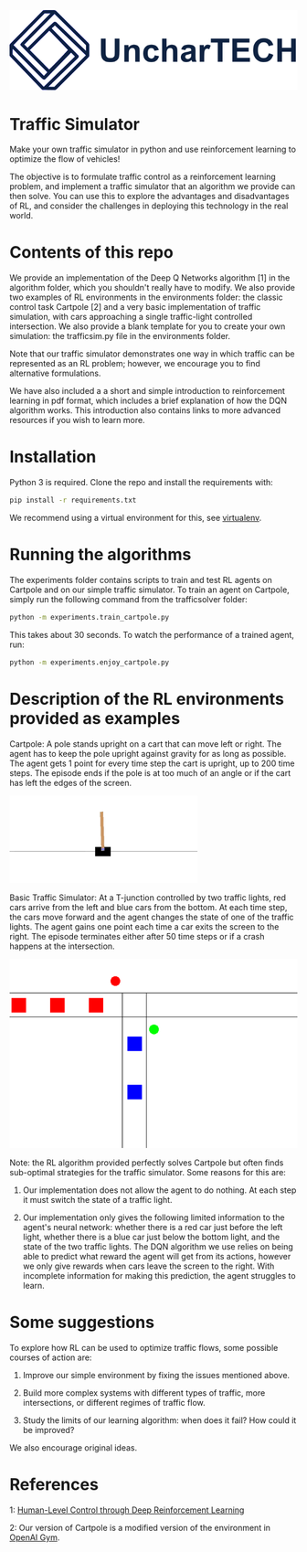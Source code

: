 ![Unchartech Logo](figures/unchartech_nom.png)

# Traffic Simulator

Make your own traffic simulator in python and use reinforcement learning to optimize the flow of vehicles! 

The objective is to formulate traffic control as a reinforcement learning problem, and implement a traffic simulator that an algorithm we provide can then solve. You can use this to explore the advantages and disadvantages of RL, and consider the challenges in deploying this technology in the real world. 

# Contents of this repo

We provide an implementation of the Deep Q Networks algorithm [1] in the algorithm folder, which you shouldn't really have to modify. We also provide two examples of RL environments in the environments folder: the classic control task Cartpole [2] and a very basic implementation of traffic simulation, with cars approaching a single traffic-light controlled intersection. We also provide a blank template for you to create your own simulation: the trafficsim.py file in the environments folder.

Note that our traffic simulator demonstrates one way in which traffic can be represented as an RL problem; however, we encourage you to find alternative formulations.

We have also included a a short and simple introduction to reinforcement learning in pdf format, which includes a brief explanation of how the DQN algorithm works. This introduction also contains links to more advanced resources if you wish to learn more.

# Installation

Python 3 is required. Clone the repo and install the requirements with:

```sh
pip install -r requirements.txt
```

We recommend using a virtual environment for this, see [virtualenv](https://docs.python-guide.org/dev/virtualenvs/).

# Running the algorithms

The experiments folder contains scripts to train and test RL agents on Cartpole and on our simple traffic simulator. To train an agent on Cartpole, simply run the following command from the trafficsolver folder:

```sh
python -m experiments.train_cartpole.py
```

This takes about 30 seconds. To watch the performance of a trained agent, run:

```sh
python -m experiments.enjoy_cartpole.py
```

# Description of the RL environments provided as examples

Cartpole: A pole stands upright on a cart that can move left or right. The agent has to keep the pole upright against gravity for as long as possible. The agent gets 1 point for every time step the cart is upright, up to 200 time steps. The episode ends if the pole is at too much of an angle or if the cart has left the edges of the screen.

![Cartpole Rendering](figures/cartpole.png)

Basic Traffic Simulator: At a T-junction controlled by two traffic lights, red cars arrive from the left and blue cars from the bottom. At each time step, the cars move forward and the agent changes the state of one of the traffic lights. The agent gains one point each time a car exits the screen to the right. The episode terminates either after 50 time steps or if a crash happens at the intersection.

![Traffic Simulator Rendering](figures/trafficsolver.png)

Note: the RL algorithm provided perfectly solves Cartpole but often finds sub-optimal strategies for the traffic simulator. Some reasons for this are:

1) Our implementation does not allow the agent to do nothing. At each step it must switch the state of a traffic light.

2) Our implementation only gives the following limited information to the agent's neural network: whether there is a red car just before the left light, whether there is a blue car just below the bottom light, and the state of the two traffic lights. The DQN algorithm we use relies on being able to predict what reward the agent will get from its actions, however we only give rewards when cars leave the screen to the right. With incomplete information for making this prediction, the agent struggles to learn.

# Some suggestions

To explore how RL can be used to optimize traffic flows, some possible courses of action are:

1) Improve our simple environment by fixing the issues mentioned above.

2) Build more complex systems with different types of traffic, more intersections, or different regimes of traffic flow.

3) Study the limits of our learning algorithm: when does it fail? How could it be improved?

We also encourage original ideas.

# References

1: [Human-Level Control through Deep Reinforcement Learning](http://www.readcube.com/articles/10.1038/nature14236)

2: Our version of Cartpole is a modified version of the environment in [OpenAI Gym](https://gym.openai.com/).
